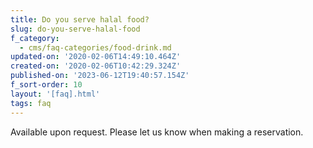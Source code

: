 ```yaml
---
title: Do you serve halal food?
slug: do-you-serve-halal-food
f_category:
  - cms/faq-categories/food-drink.md
updated-on: '2020-02-06T14:49:10.464Z'
created-on: '2020-02-06T10:42:29.324Z'
published-on: '2023-06-12T19:40:57.154Z'
f_sort-order: 10
layout: '[faq].html'
tags: faq
---
```


Available upon request. Please let us know when making a reservation.

‍
